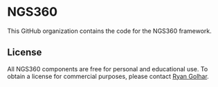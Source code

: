 # NGS360

This GitHub organization contains the code for the NGS360 framework.

## License

All NGS360 components are free for personal and educational use.  To obtain a license for commercial purposes, please contact [Ryan Golhar](mailto:ngsbioinformatics@gmail.com).
